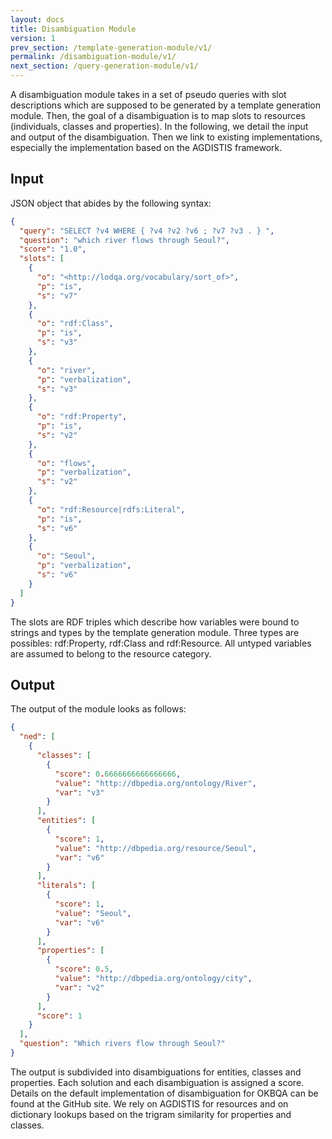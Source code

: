 ```yaml
---
layout: docs
title: Disambiguation Module
version: 1
prev_section: /template-generation-module/v1/
permalink: /disambiguation-module/v1/
next_section: /query-generation-module/v1/
---
```


A disambiguation module takes in a set of pseudo queries with slot descriptions which are supposed to be generated by a template generation module. Then, the goal of a disambiguation is to map slots to resources (individuals, classes and properties). In the following, we detail the input and output of the disambiguation. Then we link to existing implementations, especially the implementation based on the AGDISTIS framework.

## Input

JSON object that abides by the following syntax:

```JSON
{
  "query": "SELECT ?v4 WHERE { ?v4 ?v2 ?v6 ; ?v7 ?v3 . } ",
  "question": "which river flows through Seoul?",
  "score": "1.0",
  "slots": [
    {
      "o": "<http://lodqa.org/vocabulary/sort_of>",
      "p": "is",
      "s": "v7"
    },
    {
      "o": "rdf:Class",
      "p": "is",
      "s": "v3"
    },
    {
      "o": "river",
      "p": "verbalization",
      "s": "v3"
    },
    {
      "o": "rdf:Property",
      "p": "is",
      "s": "v2"
    },
    {
      "o": "flows",
      "p": "verbalization",
      "s": "v2"
    },
    {
      "o": "rdf:Resource|rdfs:Literal",
      "p": "is",
      "s": "v6"
    },
    {
      "o": "Seoul",
      "p": "verbalization",
      "s": "v6"
    }
  ]
}
```

The slots are RDF triples which describe how variables were bound to strings and types by the template generation module. Three types are possibles: rdf:Property, rdf:Class and rdf:Resource. All untyped variables are assumed to belong to the resource category.

## Output

The output of the module looks as follows:

```JSON
{
  "ned": [
    {
      "classes": [
        {
          "score": 0.6666666666666666,
          "value": "http://dbpedia.org/ontology/River",
          "var": "v3"
        }
      ],
      "entities": [
        {
          "score": 1,
          "value": "http://dbpedia.org/resource/Seoul",
          "var": "v6"
        }
      ],
      "literals": [
        {
          "score": 1,
          "value": "Seoul",
          "var": "v6"
        }
      ],
      "properties": [
        {
          "score": 0.5,
          "value": "http://dbpedia.org/ontology/city",
          "var": "v2"
        }
      ],
      "score": 1
    }
  ],
  "question": "Which rivers flow through Seoul?"
}
```

The output is subdivided into disambiguations for entities, classes and properties. Each solution and each disambiguation is assigned a score. Details on the default implementation of disambiguation for OKBQA can be found at the GitHub site. We rely on AGDISTIS for resources and on dictionary lookups based on the trigram similarity for properties and classes.
